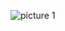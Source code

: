 
![picture 1](https://github.com/jsxhzyf/compuational_physics_N2014301020166/blob/master/Assignment_4/picture1.PNG)
